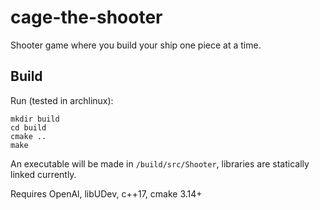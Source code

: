 # cage-the-shooter
Shooter game where you build your ship one piece at a time.

## Build
Run (tested in archlinux):

    mkdir build
    cd build
    cmake ..
    make
    
An executable will be made in `/build/src/Shooter`, libraries are statically linked currently.

Requires OpenAl, libUDev, c++17, cmake 3.14+

